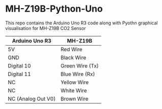 # MH-Z19B-Python-Uno
This repo contains the Arduino Uno R3 code along with Pyothn graphical visualisation for MH-Z19B CO2 Sensor

| Arduino Uno R3  | MH-Z19B |
| ------------- | ------------- |
| 5V  | Red Wire  |
| GND  | Black Wire  |
| Digital 10  | Green Wire (Tx)  |
| Digital 11  | Blue Wire (Rx)  |
| NC            | Yellow Wire  |
| NC            | White Wire  |
| NC (Analog Out V0)            | Brown Wire   |

